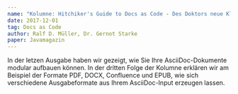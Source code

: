 ```yaml
---
name: "Kolumne: Hitchiker's Guide to Docs as Code - Des Doktors neue Kleider"
date: 2017-12-01
tag: Docs as Code
author: Ralf D. Müller, Dr. Gernot Starke
paper: Javamagazin
---
```

In der letzen Ausgabe haben wir gezeigt, wie Sie Ihre AsciiDoc-Dokumente modular aufbauen können.
In der dritten Folge der Kolumne erklären wir am Beispiel der Formate PDF, DOCX, Confluence und EPUB, wie sich
verschiedene Ausgabeformate aus Ihrem AsciiDoc-Input erzeugen lassen.